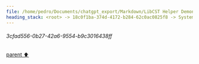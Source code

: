 ```yaml
---
file: /home/pedro/Documents/chatgpt_export/Markdown/LibCST Helper Demonstration.md
heading_stack: <root> -> 18c0f1ba-374d-4172-b284-62c0ac0825f8 -> System -> 28b397c4-d269-4da8-98b4-b7dd276704c0 -> System -> aaa2665f-1e84-4cfd-921d-9a9e022a20dd -> User -> 64222186-7076-4ab1-ac82-a592c46aaf7d -> Assistant -> 0722e61c-10d6-4ddc-8d65-2687e32de790 -> Tool -> eaadfc85-96ad-46b5-890b-9577e8be73ea -> Assistant -> ab2d4700-7b84-4859-b220-f4e5454f730c -> Assistant -> 977264ba-ab27-46ce-828a-8f286e18f2f2 -> Tool -> 1d0d6ff0-c483-49c7-a6d8-5f49f5690cd0 -> Assistant -> b20ee073-a977-4047-ae51-666485745387 -> Assistant -> a0c81de4-0f77-4c57-b61c-4c213824def5 -> Tool -> cffbf75d-737c-40a6-8552-538f2d18a984 -> Assistant -> c40d6097-be50-4173-94ac-45fc87f6089b -> Assistant -> c3a9d57b-390f-4554-b240-97f271752492 -> Tool -> 25c70651-a21d-42c0-81c6-6fc6bdd1a2b6 -> Assistant -> aaa26001-fe0d-47d1-80a8-5546bccf40f5 -> User -> 122a0bdb-60cf-49e8-97de-8056376805ad -> Assistant -> Architecture -> Steps -> aaa22d63-7e3c-4038-ae81-c6da628abe7f -> User -> 6fb29092-adfa-49ef-a8c5-fbc475e168a1 -> Assistant -> 7d7d6e99-4842-46d8-a52f-d71e2f3d7e6b -> Tool -> 82f581f6-38c2-44da-a671-e70cf7bae462 -> Assistant -> aaa22c7e-7317-4a50-9cca-fcfc6c57acb5 -> User -> 640e9df2-372c-428c-aacb-af03ae802638 -> Assistant -> 60653f00-3541-49d1-82c1-a9eb3f5b667a -> Tool -> 006cbbe3-77a2-4072-94f3-f4cb643605fa -> Assistant -> 97388ae7-f3a7-49ad-be0a-4cec2faedfa8 -> Assistant -> aaa2f55c-57c9-4dc3-a910-623965400b88 -> User -> 7d1a20d5-e084-41d1-890f-331abd0b26eb -> Assistant -> 0c40e6f8-100e-44c9-b62a-ac85f8d426d6 -> Tool -> 17772f25-568a-43bc-a834-13a596a38837 -> Assistant -> 85817d38-9c91-4bbe-ad14-64f29b333dbd -> Assistant -> d5864175-67b9-49d7-9d65-3eb6a4a9d563 -> Tool -> 46e18970-6031-4682-9dd1-9402004cc8c6 -> Assistant -> 6f9fb546-1f45-40a4-9a91-7e4d8aa988de -> Assistant -> ea8206e7-1975-4619-a755-32cfbb5f002d -> Tool -> 943dae8b-997f-41ff-b5b7-b0ee8bb41213 -> Assistant -> 83ef2838-1788-49af-adb6-96a4b9e0c5ff -> Assistant -> 68004ece-c8f0-4aed-a7c7-ac97b88b2070 -> Tool -> 4f32fb32-9b65-49be-aa97-97379bf0d270 -> Assistant -> 877f7de8-009d-40b0-ac24-7c9229a829dd -> Assistant -> 0b9a6b59-011f-4c94-96a5-62b57429d91c -> Tool -> 8ba0c8d9-9055-48c1-b2fb-be14b9e86d98 -> Assistant -> 620f1811-2c21-4fe2-903b-0714f30bdcb0 -> Assistant -> 87398c72-7f83-41ea-8add-5942cc4a5b3f -> Tool -> 3bf63e94-2201-4ad3-ab06-28b0aee92b98 -> Assistant -> aaa27cfb-347a-4cb5-aa55-aacc9c15a5c5 -> User -> cfe67c45-839e-4cdb-a683-979853f35175 -> Assistant -> 0b80a9b8-90ca-47c9-bc68-70ea639464a4 -> Assistant -> aaa21714-1b65-49e6-b50b-de61f87d9d90 -> User -> a976eb9e-792f-4e54-aefe-e10a64ce3aa2 -> Assistant -> aaa23549-5d11-4cb6-b2d7-b91b56aa57c9 -> User -> 1598d8b2-5788-43eb-9eea-b68e34cb2af7 -> Assistant -> d16c379a-d6ed-4f57-a944-8ccbcb178ee0 -> Tool -> bef5c725-d101-46ec-9403-c878cc4b35d8 -> Assistant -> 0a74db13-baf0-4b02-b804-883055660e09 -> Assistant -> 56588086-ff6f-475e-b9b3-ed9b673300bb -> Tool -> 669e851b-c8e5-4f95-a48a-cf43b4b14c34 -> Assistant -> 66daa30c-34fd-4da2-8910-9806fe89c2dd -> Assistant -> 4dcdd744-3130-4183-a168-924c1a801e5a -> Tool -> 81f63f63-b38d-4724-a908-a3962ec47e6c -> Assistant -> aaa208d0-9e0a-4ad3-82ea-546cfa2829b6 -> User -> 8bd0061e-cee4-4998-b6d8-3fe2000a9361 -> Assistant -> 4afaa3fb-bf58-4fdb-8047-66e64c7b8195 -> Tool -> 25f988d4-7754-4940-a837-6049690ed726 -> Assistant -> 416703d5-e579-41fe-9df1-b79a8811a8ef -> Assistant -> 0d31e8f0-d966-4ff3-b49a-3e6984369b41 -> Tool -> b6856b1b-bcfb-4170-9129-60e5afe36a0e -> Assistant -> 9fe16514-ad0b-4115-a1a5-321a8baf9f10 -> Assistant -> 8c938141-c6ea-4098-ba0d-d435ae797d13 -> Tool -> 96fa06aa-7c96-4482-92e4-d8a6cabed49d -> Assistant -> aaa2e26f-61e2-4262-a479-0a5ca011bf56 -> User -> d1ba601a-3e47-4169-a580-00b425cfab7f -> Assistant -> f990aab5-c7e9-4cd1-9a57-717e59788c2d -> Tool -> 67b2eba7-7b7e-44a2-9e85-6f0138dbcf3b -> Assistant -> 6896299d-5736-4567-8dca-e30bc69ac5d9 -> Assistant -> 1bbba134-717c-462c-af62-914109706c20 -> Tool -> 2d3032fd-5d5d-41f5-a187-b1c4add8706b -> Assistant -> 6a8ef92f-ad42-49a0-836f-803cb2cb2c0e -> Assistant -> 58f09552-2b82-4b41-930d-7d1b219ff1f7 -> Tool -> ca488799-8627-4de9-9724-720f3b478228 -> Assistant -> aaa2a4af-d806-4bcf-b3dd-0bb1a5c94071 -> User -> 55b207e6-51c6-4cd8-b330-eb1331b8b109 -> Assistant -> 6b939d0a-40fe-4ace-bf74-df2917b671c9 -> Tool -> 4f3e1cfe-1ff5-4225-90c5-3ee6cfb69643 -> Assistant -> aaa2716a-0447-4f86-9750-6bf5a375204c -> User -> 5626ddce-5591-49ec-bf81-a709d35ea460 -> Assistant -> 9825d167-2b22-41ed-a2cb-f5f2dfc60ded -> Tool -> 0f6fcfa4-ebdf-4e58-a1a2-60ce5856e1e2 -> Assistant -> 65523aa3-f3ed-45a3-bd00-572f100e4a13 -> Assistant -> 7e5b679b-f401-414f-8256-27bc8009ad06 -> Tool -> 5ed95c2e-ad8e-4987-9eff-3fe415d8fa4d -> Assistant -> eb806e68-598e-4645-b6e2-133e0d1c1f20 -> Assistant -> 659ab410-cbf9-4a9e-a05e-9216fb92d393 -> Tool -> db60d82a-9dc6-4c60-9b5d-6c4a83107347 -> Assistant -> aaa2dbc4-aea8-43e7-b083-3d25c6349b74 -> User -> 6347dd80-1a97-4b3e-8cf6-2a8e23393f19 -> Assistant -> c7cf0870-c6c9-4f44-bbe1-577edb0de6ce -> Tool -> 1fdf00bd-9b2e-4731-bfa3-105937446271 -> Assistant -> 052ca1bf-e75e-4e42-a798-350571440229 -> Tool -> e6bdeac6-ffbb-4937-83e4-19dcee60759c -> Assistant -> 36b98e8a-03b5-4b89-9f2e-95372b86c8ae -> Assistant -> 49d95940-e3ea-430e-877c-52fd98f45307 -> Tool -> c5fdd6af-52b8-4f7f-92ab-306ab11e85d7 -> Assistant -> fc2bf479-6ade-41e5-be88-731a1e4fd0c9 -> Assistant -> 35b3c083-d4ad-4788-97c0-5b0e7fb3afe4 -> Tool -> 57ee994b-8229-49ee-b3ee-310cddc53ee6 -> Assistant -> 1a415ad7-ecb8-457f-956d-fbb55f86fb77 -> Tool -> 9178ecf8-05d2-48fd-8606-66d5fa79f504 -> Assistant -> aaa24bbe-c454-4542-b0ad-cf68bd7a2570 -> User -> b6f4f5d8-065a-4796-a358-2b77397b0f71 -> Assistant -> 8e53bfae-652a-4ce0-a83f-2e3986dd48e5 -> Tool -> 51a8b36e-8c64-4ebc-b4e8-3b916600f78e -> Assistant -> dad0f1d0-13ad-45e9-92f5-2fc737dd711c -> Assistant -> d6c367f0-4b0b-42ea-9540-67885fee5761 -> Tool -> f0005044-df06-4e77-b42d-e9361d0fc3a5 -> Assistant -> f1da2534-39e8-4a21-9ea8-b4e186d5cefa -> Assistant -> 840a031f-ea82-40cf-97f6-49621ee496ac -> Tool -> bf0f9d1e-8b3c-4af3-ac0c-ff06a904eab3 -> Assistant -> cfcd447d-3d53-462c-988e-7ec6a8973c1e -> Assistant -> bdce6983-b7ba-4736-85fd-0474ac48a24a -> Tool -> 0c3eb03d-2ae7-4ca9-af8b-8dd4d0122b39 -> Assistant -> b77ec2df-dd2d-4b1c-8608-17d207050f91 -> Assistant -> 4c2959a0-1e3c-4226-a3bc-932e212bd35a -> Tool -> fecbd21f-7022-419c-ae1d-cd9b1557c08b -> Assistant -> 67ce2d9e-e134-4aee-a19d-f586a27eb8d1 -> Assistant -> f637682f-208e-460f-8e8f-1dab60affa36 -> Tool -> 90929513-cbcd-4269-a04e-b298bfdd5b08 -> Assistant -> aaa2ac2d-858d-4252-ae55-387af42a653d -> User -> 9405fda6-e826-44e9-a01a-43c4d8b2b3fd -> Assistant -> 1f7574fb-2780-48ff-9a94-572fdd9f2fa3 -> Tool -> 174fa630-2636-42d3-a0aa-fe1bc4cfe545 -> Assistant -> 3cfad556-0b27-42a6-9554-b9c3016438ff
---
```

###### 3cfad556-0b27-42a6-9554-b9c3016438ff
[parent ⬆️](#174fa630-2636-42d3-a0aa-fe1bc4cfe545)

